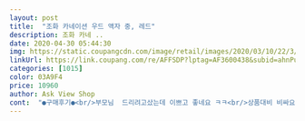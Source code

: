 ```yaml
---
layout: post 
title:  "조화 카네이션 우드 액자 중, 레드" 
description: 조화 카네 ..
date: 2020-04-30 05:44:30 
img: https://static.coupangcdn.com/image/retail/images/2020/03/10/22/3/133f8d6a-cfee-4124-9784-e20b4023ed3a.jpg 
linkUrl: https://link.coupang.com/re/AFFSDP?lptag=AF3600438&subid=ahnPublicAsk&pageKey=1354199470&itemId=2382786540&vendorItemId=70378267345&traceid=V0-113-ac2c6fa48f841c56 
categories: [1015] 
color: 03A9F4 
price: 10960 
author: Ask View Shop 
cont:  "●구매후기●<br/>부모님  드리려고샀는데 이쁘고 좋네요 ㅋㅋ<br/>상품대비 비싸요<br/>예쁘네요.<br/><br/>작은액자 사이즈에요.<br/> 부서지지 않고 잘 왔어요.<br/><br/>" 
---
```


